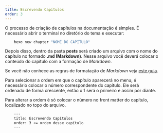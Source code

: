 ```yaml
---
title: Escrevendo Capítulos
order: 3
---
```


O processo de criação de capítulos na documentação é simples. É necessário abrir o terminal no diretório do tema e executar:

```bash
    hexo new chapter "NOME DO CAPÍTULO"
```
Depois disso, dentro da pasta **posts** será criado um arquivo com o nome do capítulo no formado **.md (Markdown)**. Nesse arquivo você deverá colocar o conteúdo do capítulo com a formação de _Markdown_.

Se você não conhece as regras de formatação de _Markdown_ veja [este guia](https://www.markdownguide.org/).

Para selecionar a ordem em que o capítulo aparecerá no menu, é necessário colocar o número correspondente do capítulo. Ele será ordenado de forma crescente, então o 1 será o primeiro e assim por diante.  

Para alterar a ordem é só colocar o número no front matter do capítulo, localizado no topo do arquivo.
```bash
    ---
    title: Escrevendo Capítulos
    order: 3 <= ordem desse capítulo
    ---
```
